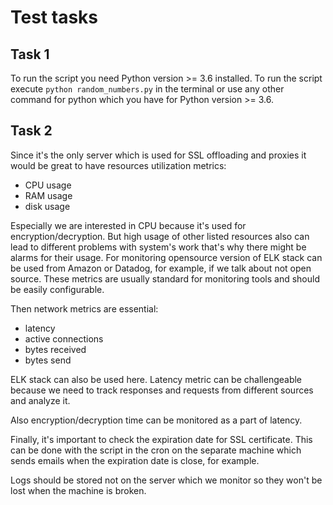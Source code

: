 # Test tasks
## Task 1
To run the script you need Python version >= 3.6 installed. To run the script execute `python random_numbers.py` in the terminal or use any other command for python which you have for Python version >= 3.6.

## Task 2
Since it's the only server which is used for SSL offloading and proxies it would be great to have resources utilization metrics:
- CPU usage
- RAM usage
- disk usage

Especially we are interested in CPU because it's used for encryption/decryption. But high usage of other listed resources also can lead to different
problems with system's work that's why there might be alarms for their usage. For monitoring opensource version of ELK stack can be used from Amazon
or Datadog, for example, if we talk about not open source. These metrics are usually standard for monitoring tools and should be easily configurable.

Then network metrics are essential:
- latency
- active connections
- bytes received
- bytes send

ELK stack can also be used here. Latency metric can be challengeable because we need to track responses and requests from different sources and
analyze it.

Also encryption/decryption time can be monitored as a part of latency.

Finally, it's important to check the expiration date for SSL certificate. This can be done with the script in the cron on the separate machine which
sends emails when the expiration date is close, for example.

Logs should be stored not on the server which we monitor so they won't be lost when the machine is broken.  
